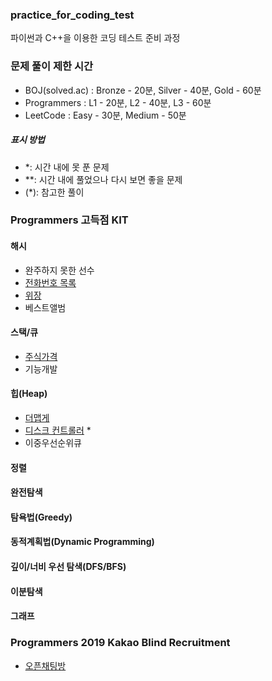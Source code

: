 ### practice_for_coding_test
파이썬과 C++을 이용한 코딩 테스트 준비 과정

### 문제 풀이 제한 시간
* BOJ(solved.ac) : Bronze - 20분, Silver - 40분, Gold - 60분
* Programmers : L1 - 20분, L2 - 40분, L3 - 60분
* LeetCode : Easy - 30분, Medium - 50분
##### 표시 방법
* *: 시간 내에 못 푼 문제
* **: 시간 내에 풀었으나 다시 보면 좋을 문제
* (*): 참고한 풀이

### Programmers 고득점 KIT
#### 해시
* 완주하지 못한 선수
* [전화번호 목록](https://github.com/HYEEWON/practice_for_coding_test/blob/master/programmers_kit/210105_%EC%A0%84%ED%99%94%EB%B2%88%ED%98%B8%EB%AA%A9%EB%A1%9D_%ED%95%B4%EC%8B%9C_L2.py)
* [위장](https://github.com/HYEEWON/practice_for_coding_test/blob/master/programmers_kit/210105_%EC%9C%84%EC%9E%A5_%ED%95%B4%EC%8B%9C_L2.py)
* 베스트앨범
#### 스택/큐
* [주식가격](https://github.com/HYEEWON/practice_for_coding_test/blob/master/programmers_kit/210105_%EC%A3%BC%EC%8B%9D%EA%B0%80%EA%B2%A9_%EC%8A%A4%ED%83%9D%ED%81%90_L2.py)
* 기능개발
#### 힙(Heap)
* [더맵게](https://github.com/HYEEWON/practice_for_coding_test/blob/master/programmers_kit/210106_%EB%8D%94%EB%A7%B5%EA%B2%8C_L2.py)
* [디스크 컨트롤러](https://github.com/HYEEWON/practice_for_coding_test/blob/master/programmers_kit/210106_%EB%94%94%EC%8A%A4%ED%81%AC%EC%BB%A8%ED%8A%B8%EB%A1%A4%EB%9F%AC_%ED%9E%99_L3.py) *
* 이중우선순위큐
#### 정렬
#### 완전탐색
#### 탐욕법(Greedy)
#### 동적계획법(Dynamic Programming)
#### 깊이/너비 우선 탐색(DFS/BFS)
#### 이분탐색
#### 그래프

### Programmers 2019 Kakao Blind Recruitment
* [오픈채팅방](https://github.com/HYEEWON/practice_for_coding_test/blob/master/programmers_2019_kakao/210106_%EC%98%A4%ED%94%88%EC%B1%84%ED%8C%85%EB%B0%A9_L2.py)